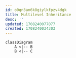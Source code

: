 ```yaml
---
id: o0qn3an6k8giylkfpzv4dgk
title: Multilevel Inheritance
desc: ''
updated: 1708240077077
created: 1708240034303
---
```



```mermaid
classDiagram
    A <|-- B 
    B <|-- C
```